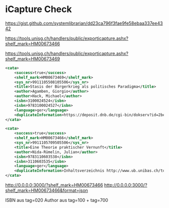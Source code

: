 # iCapture Check

https://gist.github.com/systemlibrarian/dd23ca796f3fae9fe58ebaa337ee4342

https://tools.unisg.ch/handlers/public/exporticapture.ashx?shelf_mark=HM00673466

https://tools.unisg.ch/handlers/public/exporticapture.ashx?shelf_mark=HM00673469


```xml
<cata>
	<success>true</success>
	<shelf_mark>HM00673469</shelf_mark>
	<sys_nr>9911105508105506</sys_nr>
	<title>Stasis der Bürgerkrieg als politisches Paradigma</title>
	<author>Agamben, Giorgio</author>
	<author>Hack, Michael</author>
	<isbn>3100024524</isbn>
	<isbn>9783100024527</isbn>
	<language>ger</language>
	<duplicateInformation>https://deposit.dnb.de/cgi-bin/dokserv?id=2bed5aca0e2c4042aad532c86bf364de&prov=M&dok_var=1&dok_ext=htm Inhaltstext Titelblatt und Inhaltsverzeichnis PDF https://urn.ub.unibe.ch/urn:ch:slsp:hsg:3100024524:ihv:pdf </duplicateInformation>
</cata>
```

```xml
<cata>
	<success>true</success>
	<shelf_mark>HM00673466</shelf_mark>
	<sys_nr>9911105709505506</sys_nr>
	<title>Eine Theorie praktischer Vernunft</title>
	<author>Nida-Rümelin, Julian</author>
	<isbn>9783110603538</isbn>
	<isbn>3110603535</isbn>
	<language>ger</language>
	<duplicateInformation>Inhaltsverzeichnis http://www.ub.unibas.ch/tox/HBZ/HT020398230/PDF pdf </duplicateInformation>
</cata>
```
http://0.0.0.0:3000/?shelf_mark=HM00673466
http://0.0.0.0:3000/?shelf_mark=HM00673466&format=json


ISBN aus tag=020
Author aus tag=100 + tag=700